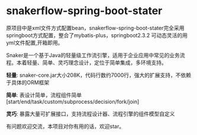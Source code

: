 # snakerflow-spring-boot-stater

原项目中是xml文件方式配置bean，snakerflow-spring-boot-stater完全采用springboot方式配置，整合了mybatis-plus，springboot2.3.2
可动态灵活的用yml文件配置,开箱即用。

Snaker是一个基于Java的轻量级工作流引擎，适用于企业应用中常见的业务流程。本着轻量、简单、灵巧理念设计，定位于简单集成，多环境支持。

**轻量**: snaker-core.jar大小208K，代码行数约7000行，强大的扩展支持，不依赖于具体的ORM框架

**简单**: 表设计简单，流程组件简单[start/end/task/custom/subprocess/decision/fork/join]

**灵巧**: 暴露大量可扩展接口，支持流程设计器、流程引擎的组件模型自定义

有问题欢迎交流，本项目对你有用的话，欢迎star。
